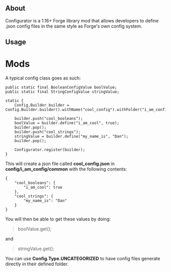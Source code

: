 ## About
Configurator is a 1.16+ Forge library mod that allows developers to define .json config files in the same style as Forge's own config system.

## Usage

# Mods

A typical config class goes as such:

    public static final BooleanConfigValue boolValue;
    public static final StringConfigValue stringValue;
    
    static {
        Config.Builder builder = Config.Builder.builder().withName("cool_config").withFolder("i_am_config").ofType(Config.Type.COMMON);
        
        builder.push("cool_booleans");
        boolValue = builder.define("i_am_cool", true);
        builder.pop();
        builder.push("cool_strings");
        stringValue = builder.define("my_name_is", "Dan");
        builder.pop();
        
        Configurator.register(builder);
    }

This will create a json file called **cool_config.json** in **config/i_am_config/common** with the following contents:

    {
        "cool_booleans": {
            "i_am_cool": true
        },
        "cool_strings": {
            "my_name_is": "Dan"
        }
    }

You will then be able to get these values by doing:

> boolValue.get();

and 

> stringValue.get();


You can use **Config.Type.UNCATEGORIZED** to have config files generate directly in their defined folder.